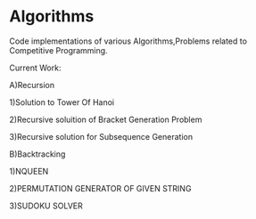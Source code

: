 # Algorithms
Code implementations of various Algorithms,Problems related to Competitive Programming.

Current Work:

A)Recursion

1)Solution to Tower Of Hanoi 

2)Recursive soluition of Bracket Generation Problem

3)Recursive solution for Subsequence Generation

B)Backtracking

1)NQUEEN

2)PERMUTATION GENERATOR OF GIVEN STRING

3)SUDOKU SOLVER





